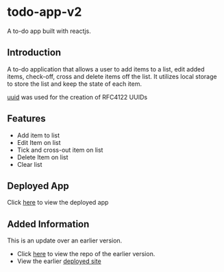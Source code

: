 # todo-app-v2
A to-do app built with reactjs.

## Introduction
A to-do application that allows a user to add items to a list, edit added items, check-off, cross and delete items off the list. It utilizes local storage to store the list and keep the state of each item.

[uuid](https://www.npmjs.com/package/uuid) was used for the creation of RFC4122 UUIDs

## Features
* Add item to list
* Edit Item on list
* Tick and cross-out item on list
* Delete Item on list
* Clear list

## Deployed App
Click [here](https://todo-appv2.netlify.app/) to view the deployed app

## Added Information
This is an update over an earlier version.
* Click [here](https://github.com/GoodnessObi/todo-app) to view the repo of the earlier version.
* View the earlier [deployed site](https://todo-app-version1.netlify.app/)
